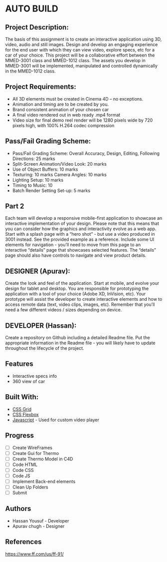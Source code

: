 # AUTO BUILD

## Project Description:
The basis of this assignment is to create an interactive application using 3D, video, audio and still images. Design and develop an engaging experience for the end user with which they can view video, explore specs, etc for a car of your choice. 
This project will be a collaborative effort between the MMED-3001 class and MMED-1012 class. The assets you develop in MMED-3001 will be implemented, manipulated and controlled dynamically in the MMED-1012 class.

## Project Requirements:
* All 3D elements must be created in Cinema 4D – no exceptions. 
* Animation and timing are to be created by you. 
* Brand consistent animation of your chosen car 
* A final video rendered out in web ready .mp4 format 
* Video size for final demo reel render will be 1280 pixels wide by 720 pixels high, with 100% H.264 codec compression 

## Pass/Fail Grading Scheme:
* Pass/Fail Grading Scheme: Overall Accuracy, Design, Editing, Following Directions: 25 marks
* Split-Screen Animation/Video Look: 20 marks 
* Use of Object Buffers: 10 marks 
* Texturing: 10 marks Camera Angles: 10 marks 
* Lighting Setup: 10 marks 
* Timing to Music: 10 
* Batch Render Setting Set-up: 5 marks 

## Part 2

Each team will develop a responsive mobile-first application to showcase an interactive implementation of your design. Please note that this means that you can consider how the graphics and interactivity evolve as a web app. Start with a splash page with a “hero shot” - but use a video produced in 3001 instead. See the provided example as a reference. Include some UI elements for navigation - you’ll need to move from this page to an interactive “details” page that showcases selected features. The “details” page should also have controls to navigate and view product details.

## DESIGNER (Apurav): 
Create the look and feel of the application. Start at mobile, and evolve your design for tablet and desktop. You are responsible for prototyping the application with a tool of your choice (Adobe XD, InVision, etc). Your prototype will assist the developer to create interactive elements and how to access remote data (text, video clips, images, etc). Remember that you’ll need a few different videos / sizes depending on device.

## DEVELOPER (Hassan):
Create a repository on Github including a detailed Readme file. Put the appropriate information in the Readme file - you will likely have to update throughout the lifecycle of the project. 

## Features

* Interactive specs info
* 360 view of car



## Built With:

* [CSS Grid](https://cssreference.io/css-grid/)
* [CSS Flexbox](https://cssreference.io/flexbox/)  
* [Javascript](https://www.javascript.com/) - Used for custom video player

## Progress

- [ ] Create WireFrames
- [ ] Create Gui for Thermo
- [ ] Create Thermo Model in C4D
- [ ] Code HTML
- [ ] Code CSS
- [ ] Code JS
- [ ] Implement Back-end elements
- [ ] Clean Up Folders
- [ ] Submit

## Authors
* Hassan Yousuf - Developer
* Apurav chugh - Designer


## References

https://www.ff.com/us/ff-91/
